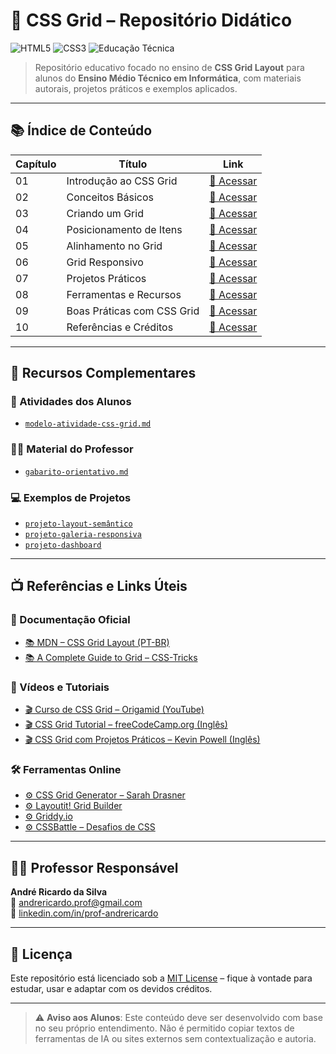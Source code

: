 # 🧩 CSS Grid – Repositório Didático

![HTML5](https://img.shields.io/badge/HTML5-E34F26?style=for-the-badge&logo=html5&logoColor=white)
![CSS3](https://img.shields.io/badge/CSS3-1572B6?style=for-the-badge&logo=css3&logoColor=white)
![Educação Técnica](https://img.shields.io/badge/Educação-Técnica-informational)

> Repositório educativo focado no ensino de **CSS Grid Layout** para alunos do **Ensino Médio Técnico em Informática**, com materiais autorais, projetos práticos e exemplos aplicados.

---

## 📚 Índice de Conteúdo

| Capítulo | Título                     | Link                                       |
| -------- | -------------------------- | ------------------------------------------ |
| 01       | Introdução ao CSS Grid     | [📘 Acessar](docs/01-introducao.md)        |
| 02       | Conceitos Básicos          | [📘 Acessar](docs/02-conceitos-basicos.md) |
| 03       | Criando um Grid            | [📘 Acessar](docs/03-criando-grid.md)      |
| 04       | Posicionamento de Itens    | [📘 Acessar](docs/04-posicionamento.md)    |
| 05       | Alinhamento no Grid        | [📘 Acessar](docs/05-alinhamento.md)       |
| 06       | Grid Responsivo            | [📘 Acessar](docs/06-grid-responsivo.md)   |
| 07       | Projetos Práticos          | [📘 Acessar](docs/07-projetos-praticos.md) |
| 08       | Ferramentas e Recursos     | [📘 Acessar](docs/08-ferramentas.md)       |
| 09       | Boas Práticas com CSS Grid | [📘 Acessar](docs/09-boas-praticas.md)     |
| 10       | Referências e Créditos     | [📘 Acessar](docs/10-referencias.md)       |

---

## 🧪 Recursos Complementares

### 📂 Atividades dos Alunos

- [`modelo-atividade-css-grid.md`](atividades/modelo-atividade-css-grid.md)

### 👨‍🏫 Material do Professor

- [`gabarito-orientativo.md`](professor/gabarito-orientativo.md)

### 💻 Exemplos de Projetos

- [`projeto-layout-semântico`](exemplos/projeto-layout-semântico/)
- [`projeto-galeria-responsiva`](exemplos/projeto-galeria-responsiva/)
- [`projeto-dashboard`](exemplos/projeto-dashboard/)

---

## 📺 Referências e Links Úteis

### 📘 Documentação Oficial

- [📚 MDN – CSS Grid Layout (PT-BR)](https://developer.mozilla.org/pt-BR/docs/Web/CSS/CSS_grid_layout)
- [📚 A Complete Guide to Grid – CSS-Tricks](https://css-tricks.com/snippets/css/complete-guide-grid/)

### 🎥 Vídeos e Tutoriais

- [🎬 Curso de CSS Grid – Origamid (YouTube)](https://www.youtube.com/playlist?list=PLnDvRpP8Bnez5GihbBXA1fZxE2r6gGGC-)
- [🎬 CSS Grid Tutorial – freeCodeCamp.org (Inglês)](https://www.youtube.com/watch?v=7kVeCqQCxlk)
- [🎬 CSS Grid com Projetos Práticos – Kevin Powell (Inglês)](https://www.youtube.com/watch?v=rg7Fvvl3taU)

### 🛠️ Ferramentas Online

- [⚙️ CSS Grid Generator – Sarah Drasner](https://cssgrid-generator.netlify.app/)
- [⚙️ Layoutit! Grid Builder](https://grid.layoutit.com/)
- [⚙️ Griddy.io](https://griddy.io/)
- [⚙️ CSSBattle – Desafios de CSS](https://cssbattle.dev/)

---

## 👨‍🏫 Professor Responsável

**André Ricardo da Silva**  
📧 andrericardo.prof@gmail.com  
🔗 [linkedin.com/in/prof-andrericardo](https://linkedin.com/in/prof-andrericardo)

---

## 📄 Licença

Este repositório está licenciado sob a [MIT License](LICENSE) – fique à vontade para estudar, usar e adaptar com os devidos créditos.

---

> ⚠️ **Aviso aos Alunos**: Este conteúdo deve ser desenvolvido com base no seu próprio entendimento. Não é permitido copiar textos de ferramentas de IA ou sites externos sem contextualização e autoria.
